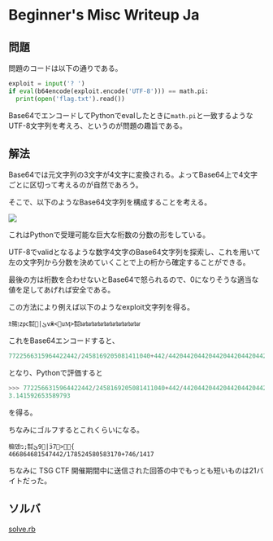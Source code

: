 # Beginner's Misc Writeup Ja

## 問題

問題のコードは以下の通りである。

```python
exploit = input('? ')
if eval(b64encode(exploit.encode('UTF-8'))) == math.pi:
  print(open('flag.txt').read())
```

Base64でエンコードしてPythonでevalしたときに`math.pi`と一致するようなUTF-8文字列を考えろ、というのが問題の趣旨である。

## 解法

Base64では元文字列の3文字が4文字に変換される。よってBase64上で4文字ごとに区切って考えるのが自然であろう。

そこで、以下のようなBase64文字列を構成することを考える。

![](https://i.imgur.com/9zAUSpx.jpg)

これはPythonで受理可能な巨大な桁数の分数の形をしている。

UTF-8でvalidとなるような数字4文字のBase64文字列を探索し、これを用いて左の文字列から分数を決めていくことで上の桁から確定することができる。

最後の方は桁数を合わせないとBase64で怒られるので、0になりそうな適当な値を足してあげれば安全である。

この方法により例えば以下のようなexploit文字列を得る。

```
ｶ箷ןz㍶㍿ێ|ׯvӝ<׍uӍ>㍿㍴㍴㍴㍴㍴㍴㍴㍴㍴㍴
```

これをBase64エンコードすると、

```python
7722566315964422442/2458169205081411040+442/4420442044204420442044204420442044204420
```

となり、Pythonで評価すると

```python
>>> 7722566315964422442/2458169205081411040+442/4420442044204420442044204420442044204420
3.141592653589793
```

を得る。

ちなみにゴルフするとこれくらいになる。

```
㮼뎼מ;㍿׿9ێ|ӟ7׽>׍{
466864681547442/178524580583170+746/1417
```

ちなみに TSG CTF 開催期間中に送信された回答の中でもっとも短いものは21バイトだった。

## ソルバ

[solve.rb](solver/solve.rb)